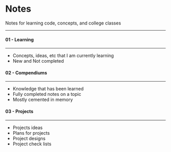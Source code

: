 # Notes
Notes for learning code, concepts, and college classes

--- 

#### 01 - Learning
--- 
- Concepts, ideas, etc that I am currently learning
- New and Not completed

#### 02 - Compendiums
--- 
- Knowledge that has been learned
- Fully completed notes on a topic
- Mostly cemented in memory

#### 03 - Projects
--- 
- Projects ideas
- Plans for projects
- Project designs
- Project check lists
